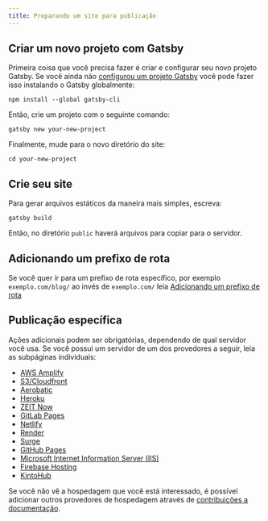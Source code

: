 ```yaml
---
title: Preparando um site para publicação
---
```


## Criar um novo projeto com Gatsby

Primeira coisa que você precisa fazer é criar e configurar seu novo projeto Gatsby.
Se você ainda não [configurou um projeto Gatsby](/docs/quick-start) você pode fazer isso instalando o Gatsby globalmente:

```shell
npm install --global gatsby-cli
```

Então, crie um projeto com o seguinte comando:

```shell
gatsby new your-new-project
```

Finalmente, mude para o novo diretório do site:

```shell
cd your-new-project
```

## Crie seu site

Para gerar arquivos estáticos da maneira mais simples, escreva:

```shell
gatsby build
```

Então, no diretório `public` haverá arquivos para copiar para o servidor.

## Adicionando um prefixo de rota

Se você quer ir para um prefixo de rota específico, por exemplo `exemplo.com/blog/` ao invés de `exemplo.com/` leia [Adicionando um prefixo de rota](/docs/path-prefix)

## Publicação específica

Ações adicionais podem ser obrigatórias, dependendo de qual servidor você usa.
Se você possui um servidor de um dos provedores a seguir, leia as subpáginas individuais:

- [AWS Amplify](/docs/deploying-to-aws-amplify)
- [S3/Cloudfront](/docs/deploying-to-s3-cloudfront)
- [Aerobatic](/docs/deploying-to-aerobatic)
- [Heroku](/docs/deploying-to-heroku)
- [ZEIT Now](/docs/deploying-to-zeit-now)
- [GitLab Pages](/docs/deploying-to-gitlab-pages)
- [Netlify](/docs/deploying-to-netlify)
- [Render](/docs/deploying-to-render)
- [Surge](/docs/deploying-to-surge)
- [GitHub Pages](/docs/how-gatsby-works-with-github-pages)
- [Microsoft Internet Information Server (IIS)](/docs/deploying-to-iis)
- [Firebase Hosting](/docs/deploying-to-firebase)
- [KintoHub](/docs/deploying-to-kintohub)

Se você não vê a hospedagem que você está interessado, é possível adicionar outros provedores de hospedagem através de [contribuições a documentação](/contributing/docs-contributions).
